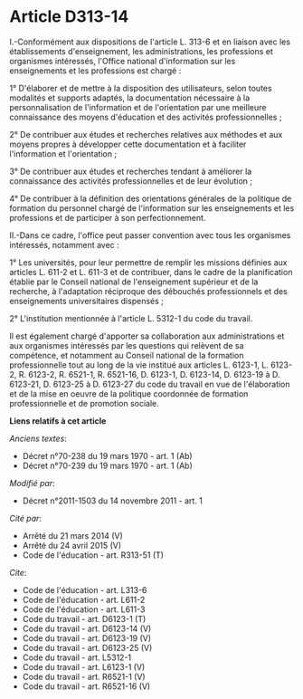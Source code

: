 # Article D313-14

I.-Conformément aux dispositions de l'article L. 313-6 et en liaison avec les établissements d'enseignement, les
administrations, les professions et organismes intéressés, l'Office national d'information sur les enseignements et les
professions est chargé : 

1° D'élaborer et de mettre à la disposition des utilisateurs, selon toutes modalités et supports adaptés, la documentation
nécessaire à la personnalisation de l'information et de l'orientation par une meilleure connaissance des moyens d'éducation
et des activités professionnelles ; 

2° De contribuer aux études et recherches relatives aux méthodes et aux moyens propres à développer cette documentation et à
faciliter l'information et l'orientation ; 

3° De contribuer aux études et recherches tendant à améliorer la connaissance des activités professionnelles et de leur
évolution ; 

4° De contribuer à la définition des orientations générales de la politique de formation du personnel chargé de l'information
sur les enseignements et les professions et de participer à son perfectionnement. 

II.-Dans ce cadre, l'office peut passer convention avec tous les organismes intéressés, notamment avec : 

1° Les universités, pour leur permettre de remplir les missions définies aux articles L. 611-2 et L. 611-3 et de contribuer,
dans le cadre de la planification établie par le Conseil national de l'enseignement supérieur et de la recherche, à
l'adaptation réciproque des débouchés professionnels et des enseignements universitaires dispensés ; 

2° L'institution mentionnée à l'article L. 5312-1 du code du travail. 

Il est également chargé d'apporter sa collaboration aux administrations et aux organismes intéressés par les questions qui
relèvent de sa compétence, et notamment au Conseil national de la formation professionnelle tout au long de la vie institué
aux articles L. 6123-1, L. 6123-2, R. 6123-2, R. 6521-1, R. 6521-16, D. 6123-1, D. 6123-14, D. 6123-19 à D. 6123-21, D.
6123-25 à D. 6123-27 du code du travail en vue de l'élaboration et de la mise en oeuvre de la politique coordonnée de
formation professionnelle et de promotion sociale.

**Liens relatifs à cet article**

_Anciens textes_:

  - Décret n°70-238 du 19 mars 1970 - art. 1 (Ab)
  - Décret n°70-239 du 19 mars 1970 - art. 1 (Ab)

_Modifié par_:

  - Décret n°2011-1503 du 14 novembre 2011 - art. 1

_Cité par_:

  - Arrêté du 21 mars 2014 (V)
  - Arrêté du 24 avril 2015 (V)
  - Code de l'éducation - art. R313-51 (T)

_Cite_:

  - Code de l'éducation - art. L313-6
  - Code de l'éducation - art. L611-2
  - Code de l'éducation - art. L611-3
  - Code du travail - art. D6123-1 (T)
  - Code du travail - art. D6123-14 (V)
  - Code du travail - art. D6123-19 (V)
  - Code du travail - art. D6123-25 (V)
  - Code du travail - art. L5312-1
  - Code du travail - art. L6123-1 (V)
  - Code du travail - art. R6521-1 (V)
  - Code du travail - art. R6521-16 (V)
